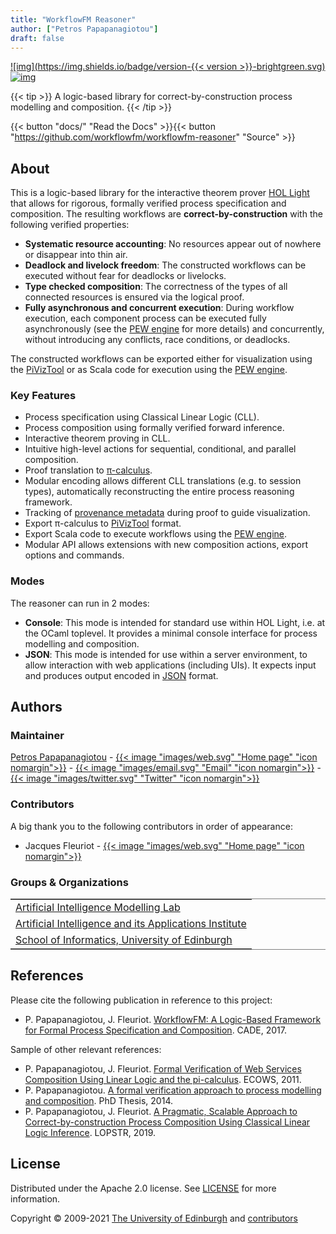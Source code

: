 ```yaml
---
title: "WorkflowFM Reasoner"
author: ["Petros Papapanagiotou"]
draft: false
---
```


[![img](https://img.shields.io/badge/version-{{< version >}}-brightgreen.svg)](https://github.com/workflowfm/workflowfm-reasoner/releases/latest) [![img](https://img.shields.io/badge/license-Apache%202.0-yellowgreen.svg)](https://opensource.org/licenses/Apache-2.0)

{{< tip >}}
A logic-based library for correct-by-construction process modelling and composition.
{{< /tip >}}

{{< button "docs/" "Read the Docs" >}}{{< button "https://github.com/workflowfm/workflowfm-reasoner" "Source" >}}

## About

This is a logic-based library for the interactive theorem prover [HOL Light](https://github.com/jrh13/hol-light) that allows for rigorous, formally verified process specification and composition. The resulting workflows are **correct-by-construction** with the following verified properties:

-   **Systematic resource accounting**: No resources appear out of nowhere or disappear into thin air.
-   **Deadlock and livelock freedom**: The constructed workflows can be executed without fear for deadlocks or livelocks.
-   **Type checked composition**: The correctness of the types of all connected resources is ensured via the logical proof.
-   **Fully asynchronous and concurrent execution**: During workflow execution, each component process can be executed fully asynchronously (see the [PEW engine](http://docs.workflowfm.com/pew) for more details) and concurrently, without introducing any conflicts, race conditions, or deadlocks.

The constructed workflows can be exported either for visualization using the [PiVizTool](http://frapu.de/bpm/piviztool.html) or as Scala code for execution using the [PEW engine](http://docs.workflowfm.com/pew).


### Key Features

-   Process specification using Classical Linear Logic (CLL).
-   Process composition using formally verified forward inference.
-   Interactive theorem proving in CLL.
-   Intuitive high-level actions for sequential, conditional, and parallel composition.
-   Proof translation to [&pi;-calculus](https://en.wikipedia.org/wiki/%CE%A0-calculus).
-   Modular encoding allows different CLL translations (e.g. to session types), automatically reconstructing the entire process reasoning framework.
-   Tracking of [provenance metadata](./docs/provenance.md) during proof to guide visualization.
-   Export &pi;-calculus to [PiVizTool](http://frapu.de/bpm/piviztool.html) format.
-   Export Scala code to execute workflows using the [PEW engine](http://docs.workflowfm.com/pew).
-   Modular API allows extensions with new composition actions, export options and commands.


### Modes

The reasoner can run in 2 modes:

-   **Console**: This mode is intended for standard use within HOL Light, i.e. at the OCaml toplevel. It provides a minimal console interface for process modelling and composition.
-   **JSON**: This mode is intended for use within a server environment, to allow interaction with web applications (including UIs). It expects input and produces output encoded in [JSON](https://en.wikipedia.org/wiki/JSON) format.


<a id="authors"></a>

## Authors


### Maintainer

[Petros Papapanagiotou](https://github.com/PetrosPapapa) - [{{< image "images/web.svg" "Home page" "icon nomargin">}}](https://homepages.inf.ed.ac.uk/ppapapan/) - [{{< image "images/email.svg" "Email" "icon nomargin">}}](mailto:petros@workflowfm.com?subject=WorkflowFM%20Reasoner) - [{{< image "images/twitter.svg" "Twitter" "icon nomargin">}}](https://twitter.com/petrospapapa)


### Contributors

A big thank you to the following contributors in order of appearance:

-   Jacques Fleuriot - [{{< image "images/web.svg" "Home page" "icon nomargin">}}](https://homepages.inf.ed.ac.uk/jdf/)


### Groups & Organizations


<table border="2" cellspacing="0" cellpadding="6" rules="groups" frame="hsides">
<tbody>
<tr>
<td class="org-left"><a href="https://aiml.inf.ed.ac.uk/">Artificial Intelligence Modelling Lab</a></td>
</tr>


<tr>
<td class="org-left"><a href="https://web.inf.ed.ac.uk/aiai">Artificial Intelligence and its Applications Institute</a></td>
</tr>


<tr>
<td class="org-left"><a href="https://www.ed.ac.uk/informatics/">School of Informatics, University of Edinburgh</a></td>
</tr>
</tbody>
</table>


<a id="references"></a>

## References

Please cite the following publication in reference to this project:

-   P. Papapanagiotou, J. Fleuriot. [WorkflowFM: A Logic-Based Framework for Formal Process Specification and Composition](https://link.springer.com/chapter/10.1007/978-3-319-63046-5%5F22). CADE, 2017.

Sample of other relevant references:

-   P. Papapanagiotou, J. Fleuriot. [Formal Verification of Web Services Composition Using Linear Logic and the pi-calculus](https://ieeexplore.ieee.org/document/6061099). ECOWS, 2011.
-   P. Papapanagiotou. [A formal verification approach to process modelling and composition](https://era.ed.ac.uk/handle/1842/17863). PhD Thesis, 2014.
-   P. Papapanagiotou, J. Fleuriot. [A Pragmatic, Scalable Approach to Correct-by-construction Process Composition Using Classical Linear Logic Inference](https://link.springer.com/chapter/10.1007/978-3-030-13838-7%5F5). LOPSTR, 2019.


## License

Distributed under the Apache 2.0 license. See [LICENSE](https://github.com/workflowfm/workflowfm-reasoner/blob/master/LICENSE) for more information.

Copyright &copy; 2009-2021 [The University of Edinburgh](https://www.ed.ac.uk/) and [contributors](#authors)
